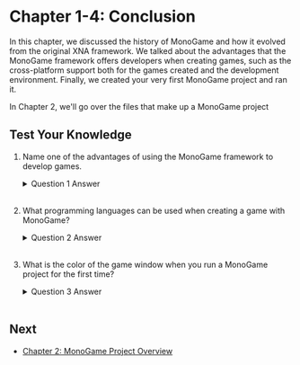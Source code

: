 # Chapter 1-4: Conclusion

In this chapter, we discussed the history of MonoGame and how it evolved from the original XNA framework.  We talked about the advantages that the MonoGame framework offers developers when creating games, such as the cross-platform support both for the games created and the development environment.  Finally, we created your very first MonoGame project and ran it.

In Chapter 2, we'll go over the files that make up a MonoGame project

## Test Your Knowledge

1. Name one of the advantages of using the MonoGame framework to develop games.

    <details>

    <summary>Question 1 Answer</summary>

    > Any of the following are advantages of using the MonoGame
    > 1. It provides cross-platform support, allowing developers to target multiple platforms from a single code base.
    >
    > 2. It offers a set of libraries and APIs common for game development tasks such as graphics rendering, input handling, audio, and content management
    >
    > 3. It is a "bring your own tools" framework, giving developers flexibility in their working environment.

    </details><br />

2. What programming languages can be used when creating a game with MonoGame?

    <details>

    <summary>Question 2 Answer</summary>

    > The primary language used is C#, which is the same language that the MonoGame framework is developed in.  However, any .NET langauge can be used, such as F# or Visual Basic.
    </details><br />

3. What is the color of the game window when you run a MonoGame project for the first time?

    <details>

    <summary>Question 3 Answer</summary>

    > Cornflower Blue
    </details><br />



## Next
- [Chapter 2: MonoGame Project Overview](../chapter-02-monogame-project-overview/02-00-monogame-project-overview.md)
